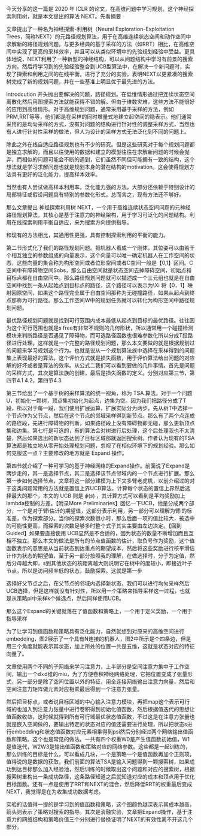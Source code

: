今天分享的这一篇是 2020 年 ICLR 的论文，在高维问题中学习规划。这个神经探索利用树，就是本文提出的算法 NEXT。先看摘要

文章提出了一种名为神经探索-利用树（Neural Exploration-Exploitation Trees，简称NEXT）的元路径规划算法，用于在高维连续状态空间和动作空间中求解新的路径规划问题。与更多经典的基于采样的方法（如RRT）相比，在高维空间中实现了更高的采样效率，并且可以从类似环境中的先验规划经验中受益。更具体地说，NEXT利用了一种新型的神经结构，可以从问题结构中学习有前景的搜索方向。然后将学习到的先验经验整合到UCB型算法中，在解决一个新问题时，实现了探索和利用之间的在线平衡。进行了充分的实验，表明NEXT以更紧凑的搜索树完成了新的规划问题，并在一些基准上明显优于最先进的方法。

Introdcution 开头抛出要解决的问题，路径规划。在低维情形通过把连续状态空间离散化然后用图搜索方法就能获得不错的解。但由于维数灾难，这些方法不能很好的应用到高维情形。对于高维规划问题，通常采用基于采样的方法，例如 PRM,RRT等等，他们都是在采样的同时增量式地建立起空间的隐表示。他们通常采用的是均匀采样的方式，没有对问题的结构进行针对性的调整采样方式，当然也有人进行针对性采样的做法，但人为设计的采样方式无法泛化到不同的问题上。

除此之外在线自适应路径规划也有不少的研究。但是这些研究对于每个规划问题都是独立求解的，而且以往使用的数据和建立的模型往往在求解新问题的时候会抛弃，而相似的问题可能会不断的遇到，它们虽然不同但可能拥有一致的结构，这个想法就是学习求解问题也就是规划本身的潜在结构的motivation。这会使得规划方法具有更好的泛化能力，提高样本效率。

当然也有人尝试做高样本利用率，泛化能力强的方法，大部分还依赖于特别设计的局部特征或假设问题具有特别的参数化形式。总而言之，现有方法还不够好。

那么文章提出 神经探索利用树 NEXT，一个用于高维连续状态空间问题的元神经路径规划算法，其核心是基于注意力的神经架构，用于学习可泛化的问题结构。利用在线探索利用平衡自适应，来为搜索方向提供指导。

和现有的方法相比，其通用性更强，具有控制探索利用的平衡的能力。

第二节形式化了我们的路径规划问题。把机器人看成一个刚体，其位姿可以由若干个相互独立的参数组成的向量表示，这个向量可以唯一确定机器人在工作空间的状态，这些向量的集合称为构形空间或者位形空间或者C空间一般是【0,1】区间。C空间中有障碍物空间Sobs，那么自由空间就是状态空间去掉障碍空间，初始点和目标点都在自由空间中。那么路径规划问题就可以描述成一个三元组也就是在自由空间中找到一条从起始点到目标点的路径，这个路径可以表示为\Xi 将【0，1】映射回原空间，如果这个路径完全属于自由空间那称为无碰撞路径，如果从起点到终点那称为可行路径。那么工作空间W中的规划任务就可以转化为构形空间中路径规划问题。

最优路径规划问题就是找到可行范围内成本最低从起点到目标的最优路径。往往因为这个可行范围也就是s free有非常不规则的几何形状，所以通常用一个碰撞检测模块来判断路径是否遇见了障碍物，而可选路径函数也很难参数化所以分成T段路径进行处理。这样就是一个完整的路径规划问题，那么本文要做的就是根据规划过的问题来学习规划这个行为。也就是说从一个规划算法族中选择在采样得到的问题集上表现最好的算法。这个评价方式就是损失函数，用于评价算法给出问题的对应解的好坏或者是算法的效率。从公式二我们可以看到要做的几件事情。首先是问题的采样方式，其次是算法族的创建，最后是损失函数的定义。分别对应第三节，第四节4.1 4.2，第四节4.3.

第三节给出了一个基于树的采样算法的统一视角，称为 TSA 算法。对于一个问题 U，初始化一颗树，顶点集初始化为起点，边集为空。因为我们把路径分成了T段，所以对于每一段，我们使用扩展运算，扩展实际分为两步，先从树T中选择一个节点作为父节点，然后在这个节点的邻域采样得到新节点。那么有了两个点连成的路径段，先进行障碍物的判断，如果路径段上没有障碍物即无碰，那么更新顶点集和边集。第七行是可选的，有的算法会对树进行后处理，这个后处理我也不太清楚，然后如果选出的新状态达到了目标区域那就返回搜索树。作者认为现有的TSA算法都是独立地从零开始处理规划问题，忽视了在相似环境下的规划经验。那么如何克服这一点？主要修改的地方就是 Expand 操作。

第四节就介绍了一种可学习的基于神经网络的Expand操作。前面说了Expand是两步走的，其一是选择节点，其二是选择该节点邻域内的一个节点进行扩展。那么第一步如何选择节点，文章将这一部分建模为上下文多臂老虎机，以前介绍过的对于这类问题常用的方法就是置信上界UCB算法，计算每个状态的置信上界然后选择最大的那个，本文的 UCB 则是 $\phi(s)$ ，其计算方式可以看到是平均奖励加上lambda控制的方差。【附录More Preliminaries】回忆一下UCB，他是分成两个部分，一个是对于臂i估计的期望值，这部分表示利用，另一部分可以理解为臂i的标准差，作为探索部分。当你的探索次数很小时，那么后面一项的值比较大，被选中的可能性更高，而探索的次数足够多时整个式子其实主要由左边决定。【回到Guided】如果要直接使用 UCB显然是不合适的，因为状态的数量不断增加而且互相不独立。那么本文的做法是所有的节点值函数的估计，取负号作为奖励，这个值函数表示的意思是从当前状态到达重点的期望成本，然后将这些奖励进行核平滑估计作为状态的期望值，至于另一部分按照我的理解，在做选择时，分子为定值，然后分母越大即，s到其他状态的核距离越大则说明它在树中的度较小，即接近叶子节点，所以是访问频率低的状态，鼓励探索。这就是第一步

选择好父节点之后，在父节点的邻域内选择新状态，我们可以进行均匀采样然后UCB选择，但是这样就没有针对性，所以用一个策略来指导采样这一过程，也就是从策略pi中采样k个候选点，然后同样使用UCB。

那么这个Expand的关键就落在了值函数和策略上，一个用于定义奖励，一个用于指导采样

为了让学习到值函数和策略具有泛化能力，自然就想到对原来的高维空间进行embedding，图2展示了一个具有N连接的机器人，图2中所示是个四条边，但是用三个角度就能表示其状态，加上所处的位置一共是五维，这就是状态对应的特征向量了。

文章使用两个不同的子网络来学习注意力，上半部分是空间注意力集中于工作空间，输出一个d×d维的miu，为了方便卷积神经网络处理，它把位置变成了张量形式，另一部分是除了空间位置以外的特征，用全连接网络输出注意力向量，然后和空间注意力矩阵做元素对应相乘最后得到一个注意力张量。

然后把目标点，或者说目标区域的中心输入注意力模块，再把map这个表示可行域的也加入到注意力张量中进行卷积得到初始化值函数，然后根据值迭代的思想让值函数收敛，这时候就得到所有可行域最优状态值函数，不过这是在注意力张量也就是嵌入空间做的，要输出特定的状态对应的值还需要进行处理，所以把状态s进行embedding和状态值函数对应元素相乘得到psi然后分别经过两个网络输出值函数和策略。这个也是常见的做法。一共有四个权重W0是产生值函数初始值，W1是值迭代，W2W3是输出值函数和策略对应的网络参数。这些都是一起训练的，那么训练的目标是什么，可以看成几块，一个是策略一个是值函数再加个正则项。值得说的是数据的获取，我们前面的算法TSA是输入问题得到一颗搜索树，如果成功到达目标那么加入经验池，然后训练的时候取出这个问题和对应的搜索树，根据搜索树重构出一条成功路径，这条路径知道之后就知道对应的成本和顶点用于优化目标函数。还有一点是使用了RRT和NEXT的混合，然后降低RRT的权重最后变成NEXT，我觉得是在为收集成功数据考虑。

实验的话值得一提的是学习到的值函数和策略，这个图颜色越深表示其成本越高，箭头则表示了策略对搜索的指导。其次是消融实验，文章把Expand操作，基于注意力的网络结构和策略价值三个分别进行替换证明了NEXT的有效性离不开这几个部分。
